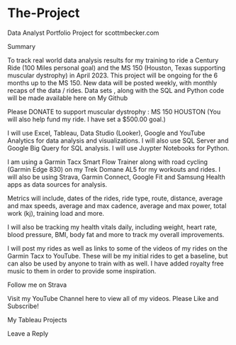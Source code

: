 # The-Project

Data Analyst Portfolio Project for scottmbecker.com

Summary

To track real world data analysis results for my training to ride a Century Ride (100 Miles personal goal) and the MS 150 (Houston, Texas supporting muscular dystrophy) in April 2023. This project will be ongoing for the 6 months up to the MS 150. New data will be posted weekly, with monthly recaps of the data / rides. Data sets , along with the SQL and Python code will be made available here on My Github

Please DONATE to support muscular dystrophy : MS 150 HOUSTON (You will also help fund my ride. I have set a $500.00 goal.)

I will use Excel, Tableau, Data Studio (Looker), Google and YouTube Analytics for data analysis and visualizations. I will also use SQL Server and Google Big Query for SQL analysis. I will use Juypter Notebooks for Python.

I am using a Garmin Tacx Smart Flow Trainer along with road cycling (Garmin Edge 830) on my Trek Domane AL5 for my workouts and rides. I will also be using Strava, Garmin Connect, Google Fit and Samsung Health apps as data sources for analysis.

Metrics will include, dates of the rides, ride type, route, distance, average and max speeds, average and max cadence, average and max power, total work (kj), training load and more.

I will also be tracking my health vitals daily, including weight, heart rate, blood pressure, BMI, body fat and more to track my overall improvements.

I will post my rides as well as links to some of the videos of my rides on the Garmin Tacx to YouTube. These will be my initial rides to get a baseline, but can also be used by anyone to train with as well. I have added royalty free music to them in order to provide some inspiration.

Follow me on Strava 

Visit my YouTube Channel here to view all of my videos. Please Like and Subscribe!

My Tableau Projects

Leave a Reply
